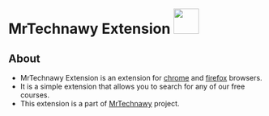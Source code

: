 # MrTechnawy Extension <img height="50" src="https://business.mrtechnawy.com/logo.png" width="50"/>

[//]: # ( About: MrTechnawy Extension)
## About
* MrTechnawy Extension is an extension for [chrome]() and [firefox](https://addons.mozilla.org/en-US/firefox/addon/mrtechnawy/) browsers.
* It is a simple extension that allows you to search for any of our free courses.
* This extension is a part of [MrTechnawy](https://business.mrtechnawy.com) project.
